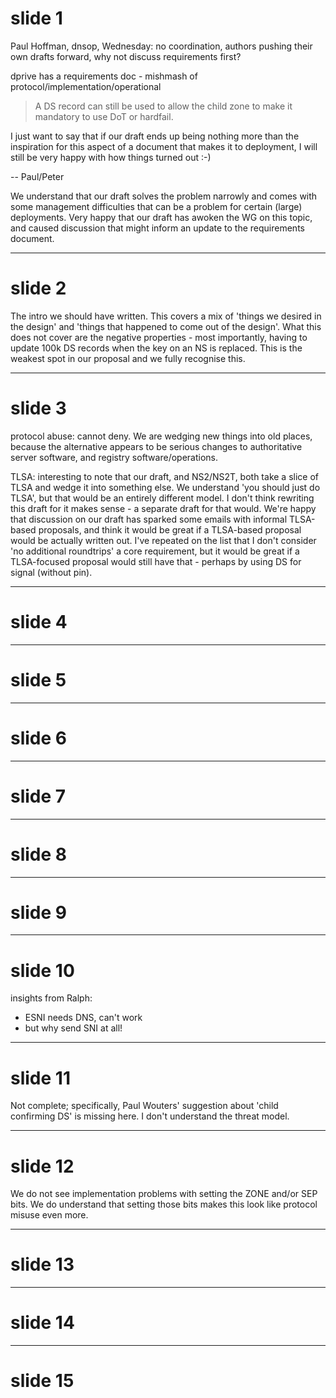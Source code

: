 # slide 1

Paul Hoffman, dnsop, Wednesday: no coordination, authors pushing their own drafts forward, why not discuss requirements first?

dprive has a requirements doc - mishmash of protocol/implementation/operational

> A DS record can still be used to allow the child zone to make it
> mandatory to use DoT or hardfail.

I just want to say that if our draft ends up being nothing more than
the inspiration for this aspect of a document that makes it to
deployment, I will still be very happy with how things turned out :-)

-- Paul/Peter

We understand that our draft solves the problem narrowly and comes with some management difficulties that can be a problem for certain (large) deployments. Very happy that our draft has awoken the WG on this topic, and caused discussion that might inform an update to the requirements document.

---

# slide 2

The intro we should have written. This covers a mix of 'things we desired in the design' and 'things that happened to come out of the design'. What this does not cover are the negative properties - most importantly, having to update 100k DS records when the key on an NS is replaced. This is the weakest spot in our proposal and we fully recognise this.

---

# slide 3

protocol abuse: cannot deny. We are wedging new things into old places, because the alternative appears to be serious changes to authoritative server software, and registry software/operations.

TLSA: interesting to note that our draft, and NS2/NS2T, both take a slice of TLSA and wedge it into something else. We understand 'you should just do TLSA', but that would be an entirely different model. I don't think rewriting this draft for it makes sense - a separate draft for that would. We're happy that discussion on our draft has sparked some emails with informal TLSA-based proposals, and think it would be great if a TLSA-based proposal would be actually written out. I've repeated on the list that I don't consider 'no additional roundtrips' a core requirement, but it would be great if a TLSA-focused proposal would still have that - perhaps by using DS for signal (without pin).

---

# slide 4

---

# slide 5

---

# slide 6

---

# slide 7

---

# slide 8

---

# slide 9

---

# slide 10

insights from Ralph:
* ESNI needs DNS, can't work
* but why send SNI at all!

---

# slide 11

Not complete; specifically, Paul Wouters' suggestion about 'child confirming DS' is missing here. I don't understand the threat model.

---

# slide 12

We do not see implementation problems with setting the ZONE and/or SEP bits. We do understand that setting those bits makes this look like protocol misuse even more.

---

# slide 13

---

# slide 14

---

# slide 15
